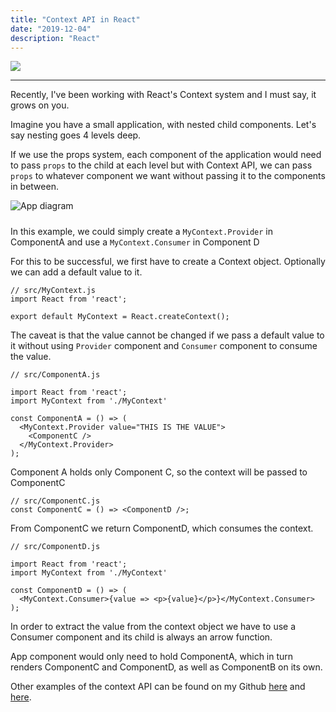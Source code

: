 ```yaml
---
title: "Context API in React"
date: "2019-12-04"
description: "React"
---
```


![][react]

---

Recently, I've been working with React's Context system and I must say, it grows on you.

Imagine you have a small application, with nested child components. Let's say nesting goes 4 levels deep.

If we use the props system, each component of the application would need to pass `props` to the child at each level
but with Context API, we can pass `props` to whatever component we want without passing it to the components in between.

<img style="display: block; margin: auto; margin-bottom: 1.45rem;" alt="App diagram" src="../../app.png" />

In this example, we could simply create a `MyContext.Provider` in ComponentA and use a `MyContext.Consumer` in Component D

For this to be successful, we first have to create a Context object. Optionally we can add a default value to it.

```
// src/MyContext.js
import React from 'react';

export default MyContext = React.createContext();
```

The caveat is that the value cannot be changed if we pass a default value to it
without using `Provider` component and `Consumer` component to consume the value.


```
// src/ComponentA.js

import React from 'react';
import MyContext from './MyContext'

const ComponentA = () => (
  <MyContext.Provider value="THIS IS THE VALUE">
    <ComponentC />
  </MyContext.Provider>
);
```

Component A holds only Component C, so the context will be passed to ComponentC

```
// src/ComponentC.js
const ComponentC = () => <ComponentD />;
```

From ComponentC we return ComponentD, which consumes the context.

```
// src/ComponentD.js

import React from 'react';
import MyContext from './MyContext'

const ComponentD = () => (
  <MyContext.Consumer>{value => <p>{value}</p>}</MyContext.Consumer>
);
```
In order to extract the value from the context object we have to use a Consumer component and its child is always an arrow function.

App component would only need to hold ComponentA, which in turn renders ComponentC and ComponentD, as well as ComponentB on its own.

Other examples of the context API can be found on my Github [here][git1] and [here][git2].



[react]: https://hackernoon.com/hn-images/1*h8d-4wYLN9wwiEsLAA_5yg.jpeg

[git1]: https://github.com/palm002/react-context-intro

[git2]: https://github.com/palm002/react-context